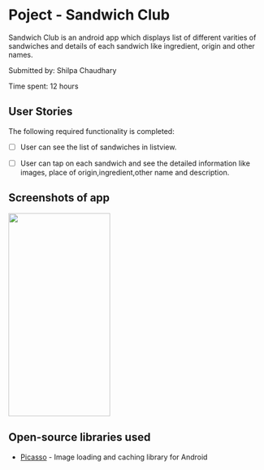 # Poject - Sandwich Club

Sandwich Club is an android app which displays list of different varities of sandwiches and details of each sandwich like ingredient, origin and other names.

Submitted by: Shilpa Chaudhary

Time spent: 12 hours 

## User Stories

The following required functionality is completed:

* [ ] User can see the list of sandwiches in listview.
* [ ] User can tap on each sandwich and see the detailed information like images, place of origin,ingredient,other name and description.


## Screenshots of app

<img src='https://i.imgur.com/CbAz4xR.png' width="200" height="400" />

## Open-source libraries used
- [Picasso](http://square.github.io/picasso/) - Image loading and caching library for Android




